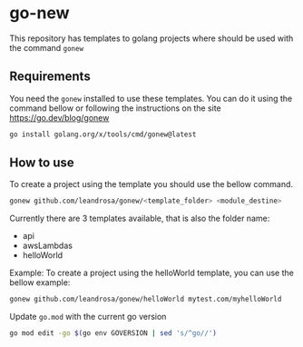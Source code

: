 
# go-new

This repository has templates to golang projects where should be used with the command `gonew`

## Requirements

You need the `gonew` installed to use these templates. You can do it using the command bellow or following the instructions on the site <https://go.dev/blog/gonew>

``` bash
go install golang.org/x/tools/cmd/gonew@latest
```

## How to use

To create a project using the template you should use the bellow command.

``` bash
gonew github.com/leandrosa/gonew/<template_folder> <module_destine>
```

Currently there are 3 templates available, that is also the folder name:

- api
- awsLambdas
- helloWorld

Example:
To create a project using the helloWorld template, you can use the bellow example:

``` bash
gonew github.com/leandrosa/gonew/helloWorld mytest.com/myhelloWorld
```

Update `go.mod` with the current go version

``` bash
go mod edit -go $(go env GOVERSION | sed 's/^go//')
```
